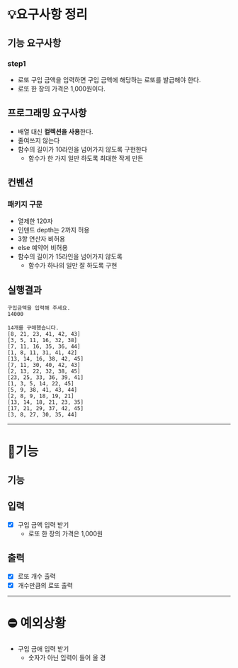 # 💡요구사항 정리
## 기능 요구사항
### step1 
- 로또 구입 금액을 입력하면 구입 금액에 해당하는 로또를 발급해야 한다.
- 로또 한 장의 가격은 1,000원이다.

## 프로그래밍 요구사항
- 배열 대신 **컬렉션을 사용**한다.
- 줄여쓰지 않는다
- 함수의 길이가 10라인을 넘어가지 않도록 구현한다
  - 함수가 한 가지 일만 하도록 최대한 작게 만든

## 컨벤션
### 패키지 구문
- 열제한 120자
- 인덴드 depth는 2까지 허용
- 3항 연산자 비허용
- else 예약어 비허용
- 함수의 길이가 15라인을 넘어가지 않도록
    - 함수가 하나의 일만 잘 하도록 구현

## 실행결과
```
구입금액을 입력해 주세요.
14000

14개를 구매했습니다.
[8, 21, 23, 41, 42, 43]
[3, 5, 11, 16, 32, 38]
[7, 11, 16, 35, 36, 44]
[1, 8, 11, 31, 41, 42]
[13, 14, 16, 38, 42, 45]
[7, 11, 30, 40, 42, 43]
[2, 13, 22, 32, 38, 45]
[23, 25, 33, 36, 39, 41]
[1, 3, 5, 14, 22, 45]
[5, 9, 38, 41, 43, 44]
[2, 8, 9, 18, 19, 21]
[13, 14, 18, 21, 23, 35]
[17, 21, 29, 37, 42, 45]
[3, 8, 27, 30, 35, 44]
```

---

# 📝기능
## 기능
## 입력
- [X] 구입 금액 입력 받기 
  - 로또 한 장의 가격은 1,000원
  
## 출력
- [X] 로또 개수 출력
- [X] 개수만큼의 로또 출력

---

# ⛔️ 예외상황
- 구입 금애 입력 받기
  - 숫자가 아닌 입력이 들어 올 경


